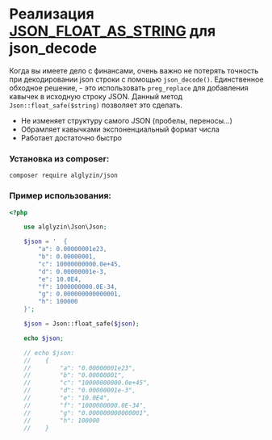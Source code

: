 # Реализация [JSON_FLOAT_AS_STRING](https://wiki.php.net/rfc/json_numeric_as_string) для json_decode

Когда вы имеете дело с финансами, очень важно не потерять точность при декодировании json строки с помощью ```json_decode()```. Единственное обходное решение, - это использовать ```preg_replace``` для добавления кавычек в исходную строку JSON. Данный метод ```Json::float_safe($string)``` позволяет это сделать.

  - Не изменяет структуру самого JSON (пробелы, переносы...)
  - Обрамляет кавычками экспоненциальный формат числа
  - Работает достаточно быстро

### Установка из composer:

```shell script
composer require alglyzin/json
```

### Пример использования:

```php
<?php

    use alglyzin\Json\Json;

    $json = '  {
        "a": 0.00000001e23,
        "b": 0.00000001,
        "c": 10000000000.0e+45,
        "d": 0.00000001e-3,
        "e": 10.0E4,
        "f": 1000000000.0E-34,
        "g": 0.000000000000001,
        "h": 100000
    }';

    $json = Json::float_safe($json);

    echo $json;

    // echo $json:
    //    {
    //        "a": "0.00000001e23",
    //        "b": "0.00000001",
    //        "c": "10000000000.0e+45",
    //        "d": "0.00000001e-3",
    //        "e": "10.0E4",
    //        "f": "1000000000.0E-34",
    //        "g": "0.000000000000001",
    //        "h": 100000
    //    }
```